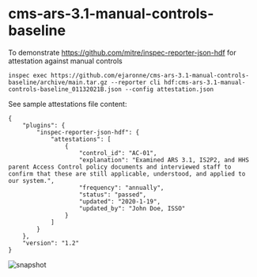 # cms-ars-3.1-manual-controls-baseline

To demonstrate https://github.com/mitre/inspec-reporter-json-hdf for attestation against manual controls

```
inspec exec https://github.com/ejaronne/cms-ars-3.1-manual-controls-baseline/archive/main.tar.gz --reporter cli hdf:cms-ars-3.1-manual-controls-baseline_01132021B.json --config attestation.json
```
See sample attestations file content:
```
{
    "plugins": {
        "inspec-reporter-json-hdf": {
            "attestations": [
                {
                    "control_id": "AC-01",
                    "explanation": "Examined ARS 3.1, IS2P2, and HHS parent Access Control policy documents and interviewed staff to confirm that these are still applicable, understood, and applied to our system.",
                    "frequency": "annually",
                    "status": "passed",
                    "updated": "2020-1-19",
                    "updated_by": "John Doe, ISSO"
                }
            ]
        }
    },
    "version": "1.2"
}
```

![snapshot](https://github.com/ejaronne/cms-ars-3.1-manual-controls-baseline/blob/main/samples/snap.gif)
